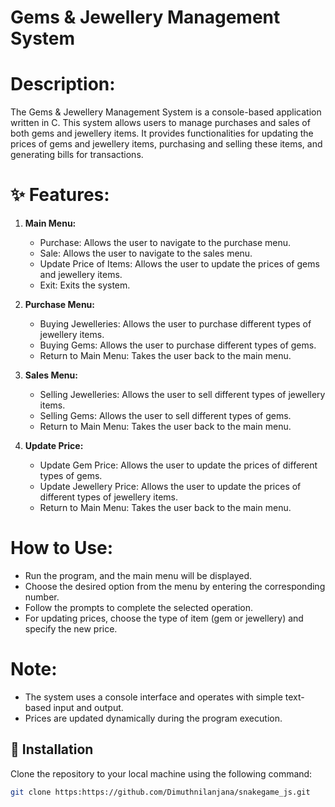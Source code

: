 # **Gems & Jewellery Management System**

# **Description:**
The Gems & Jewellery Management System is a console-based application written in C. This system allows users to manage purchases and sales of both gems and jewellery items. It provides functionalities for updating the prices of gems and jewellery items, purchasing and selling these items, and generating bills for transactions.

# **✨ Features:**
1. **Main Menu:**
   - Purchase: Allows the user to navigate to the purchase menu.
   - Sale: Allows the user to navigate to the sales menu.
   - Update Price of Items: Allows the user to update the prices of gems and jewellery items.
   - Exit: Exits the system.

2. **Purchase Menu:**
   - Buying Jewelleries: Allows the user to purchase different types of jewellery items.
   - Buying Gems: Allows the user to purchase different types of gems.
   - Return to Main Menu: Takes the user back to the main menu.

3. **Sales Menu:**
   - Selling Jewelleries: Allows the user to sell different types of jewellery items.
   - Selling Gems: Allows the user to sell different types of gems.
   - Return to Main Menu: Takes the user back to the main menu.

4. **Update Price:**
   - Update Gem Price: Allows the user to update the prices of different types of gems.
   - Update Jewellery Price: Allows the user to update the prices of different types of jewellery items.
   - Return to Main Menu: Takes the user back to the main menu.

# **How to Use:**
- Run the program, and the main menu will be displayed.
- Choose the desired option from the menu by entering the corresponding number.
- Follow the prompts to complete the selected operation.
- For updating prices, choose the type of item (gem or jewellery) and specify the new price.

# **Note:**
- The system uses a console interface and operates with simple text-based input and output.
- Prices are updated dynamically during the program execution.

## 🚀 Installation

Clone the repository to your local machine using the following command:

```bash
git clone https:https://github.com/Dimuthnilanjana/snakegame_js.git
